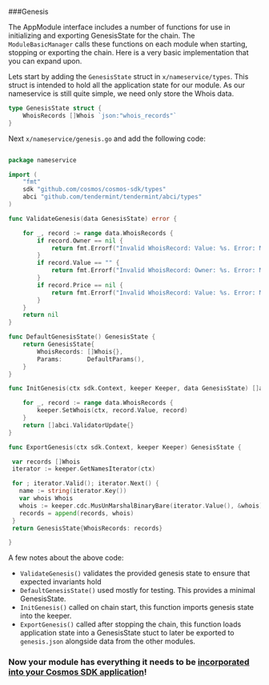 ###Genesis

The AppModule interface includes a number of functions for use in initializing and exporting GenesisState for the chain. The `ModuleBasicManager` calls these functions on each module when starting, stopping or exporting the chain. Here is a very basic implementation that you can expand upon.

Lets start by adding the `GenesisState` struct in `x/nameservice/types`. This struct is intended to hold all the application state for our module. As our nameservice is still quite simple, we need only store the Whois data.

```go
type GenesisState struct {
	WhoisRecords []Whois `json:"whois_records"`
}
```

Next `x/nameservice/genesis.go` and add the following code:

```go

package nameservice

import (
	"fmt"
	sdk "github.com/cosmos/cosmos-sdk/types"
	abci "github.com/tendermint/tendermint/abci/types"
)

func ValidateGenesis(data GenesisState) error {

	for _, record := range data.WhoisRecords {
		if record.Owner == nil {
			return fmt.Errorf("Invalid WhoisRecord: Value: %s. Error: Missing Owner", record.Value)
		}
		if record.Value == "" {
			return fmt.Errorf("Invalid WhoisRecord: Owner: %s. Error: Missing Value", record.Owner)
		}
		if record.Price == nil {
			return fmt.Errorf("Invalid WhoisRecord: Value: %s. Error: Missing Price", record.Value)
		}
	}
	return nil
}

func DefaultGenesisState() GenesisState {
	return GenesisState{
		WhoisRecords: []Whois{},
		Params:       DefaultParams(),
	}
}

func InitGenesis(ctx sdk.Context, keeper Keeper, data GenesisState) []abci.ValidatorUpdate {

	for _, record := range data.WhoisRecords {
		keeper.SetWhois(ctx, record.Value, record)
	}
	return []abci.ValidatorUpdate{}
}

func ExportGenesis(ctx sdk.Context, keeper Keeper) GenesisState {

 var records []Whois
 iterator := keeper.GetNamesIterator(ctx)

 for ; iterator.Valid(); iterator.Next() {
   name := string(iterator.Key())
   var whois Whois
   whois := keeper.cdc.MusUnMarshalBinaryBare(iterator.Value(), &whois)
   records = append(records, whois)
 }
 return GenesisState{WhoisRecords: records}

}
```

A few notes about the above code:

- `ValidateGenesis()` validates the provided genesis state to ensure that expected invariants hold
- `DefaultGenesisState()` used mostly for testing. This provides a minimal GenesisState.
- `InitGenesis()` called on chain start, this function imports genesis state into the keeper.
- `ExportGenesis()` called after stopping the chain, this function loads application state into a GenesisState stuct to later be exported to `genesis.json` alongside data from the other modules.

### Now your module has everything it needs to be [incorporated into your Cosmos SDK application](./app-complete.md)!
